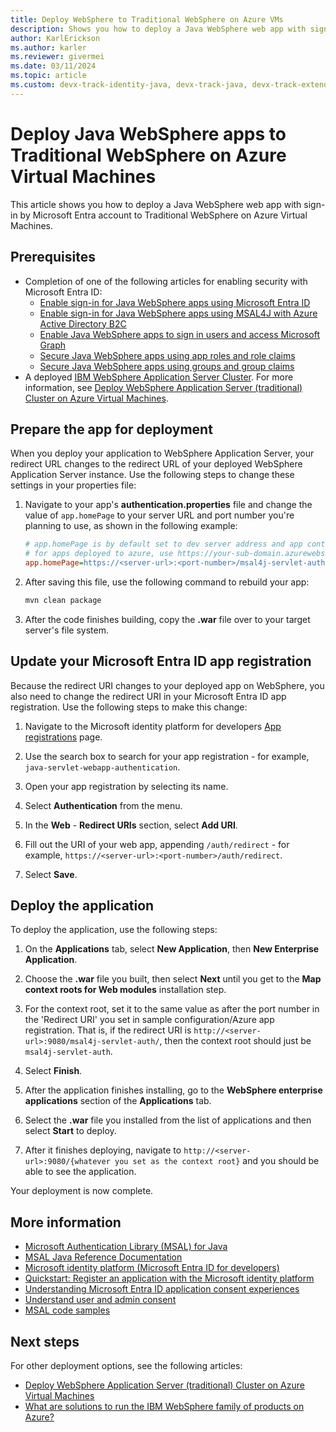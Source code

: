```yaml
---
title: Deploy WebSphere to Traditional WebSphere on Azure VMs
description: Shows you how to deploy a Java WebSphere web app with sign-in by Microsoft Entra account to Traditional WebSphere on Azure Virtual Machines.
author: KarlErickson
ms.author: karler
ms.reviewer: givermei
ms.date: 03/11/2024
ms.topic: article
ms.custom: devx-track-identity-java, devx-track-java, devx-track-extended-java
---
```


# Deploy Java WebSphere apps to Traditional WebSphere on Azure Virtual Machines

This article shows you how to deploy a Java WebSphere web app with sign-in by Microsoft Entra account to Traditional WebSphere on Azure Virtual Machines.

## Prerequisites

- Completion of one of the following articles for enabling security with Microsoft Entra ID:
  - [Enable sign-in for Java WebSphere apps using Microsoft Entra ID](enable-java-websphere-webapp-authentication-entra-id.md)
  - [Enable sign-in for Java WebSphere apps using MSAL4J with Azure Active Directory B2C](enable-java-websphere-webapp-authentication-azure-ad-b2c.md)
  - [Enable Java WebSphere apps to sign in users and access Microsoft Graph](enable-java-websphere-webapp-authorization-entra-id.md)
  - [Secure Java WebSphere apps using app roles and role claims](enable-java-websphere-webapp-authorization-role-entra-id.md)
  - [Secure Java WebSphere apps using groups and group claims](enable-java-websphere-webapp-authorization-group-entra-id.md)
- A deployed [IBM WebSphere Application Server Cluster](https://aka.ms/websphere-on-azure-portal). For more information, see [Deploy WebSphere Application Server (traditional) Cluster on Azure Virtual Machines](../ee/traditional-websphere-application-server-virtual-machines.md).

## Prepare the app for deployment

When you deploy your application to WebSphere Application Server, your redirect URL changes to the redirect URL of your deployed WebSphere Application Server instance. Use the following steps to change these settings in your properties file:

1. Navigate to your app's **authentication.properties** file and change the value of `app.homePage` to your server URL and port number you're planning to use, as shown in the following example:

   ```ini
   # app.homePage is by default set to dev server address and app context path on the server
   # for apps deployed to azure, use https://your-sub-domain.azurewebsites.net
   app.homePage=https://<server-url>:<port-number>/msal4j-servlet-auth/
   ```

1. After saving this file, use the following command to rebuild your app:

   ```bash
   mvn clean package
   ```

1. After the code finishes building, copy the **.war** file over to your target server's file system.

## Update your Microsoft Entra ID app registration

Because the redirect URI changes to your deployed app on WebSphere, you also need to change the redirect URI in your Microsoft Entra ID app registration. Use the following steps to make this change:

1. Navigate to the Microsoft identity platform for developers [App registrations](https://go.microsoft.com/fwlink/?linkid=2083908) page.

1. Use the search box to search for your app registration - for example, `java-servlet-webapp-authentication`.

1. Open your app registration by selecting its name.

1. Select **Authentication** from the menu.

1. In the **Web** - **Redirect URIs** section, select **Add URI**.

1. Fill out the URI of your web app, appending `/auth/redirect` - for example, `https://<server-url>:<port-number>/auth/redirect`.

1. Select **Save**.

## Deploy the application

To deploy the application, use the following steps:

1. On the **Applications** tab, select **New Application**, then **New Enterprise Application**.

1. Choose the **.war** file you built, then select **Next** until you get to the **Map context roots for Web modules** installation step.

1. For the context root, set it to the same value as after the port number in the 'Redirect URI' you set in sample configuration/Azure app registration. That is, if the redirect URI is `http://<server-url>:9080/msal4j-servlet-auth/`, then the context root should just be `msal4j-servlet-auth`.

1. Select **Finish**.

1. After the application finishes installing, go to the **WebSphere enterprise applications** section of the **Applications** tab.

1. Select the **.war** file you installed from the list of applications and then select **Start** to deploy.

1. After it finishes deploying, navigate to `http://<server-url>:9080/{whatever you set as the context root}` and you should be able to see the application.

Your deployment is now complete.

## More information

- [Microsoft Authentication Library (MSAL) for Java](https://github.com/AzureAD/microsoft-authentication-library-for-java)
- [MSAL Java Reference Documentation](https://javadoc.io/doc/com.microsoft.azure/msal4j)
- [Microsoft identity platform (Microsoft Entra ID for developers)](/entra/identity-platform/)
- [Quickstart: Register an application with the Microsoft identity platform](/entra/identity-platform/quickstart-register-app)
- [Understanding Microsoft Entra ID application consent experiences](/entra/identity-platform/application-consent-experience)
- [Understand user and admin consent](/entra/identity-platform/howto-convert-app-to-be-multi-tenant#understand-user-and-admin-consent)
- [MSAL code samples](/entra/identity-platform/sample-v2-code?tabs=framework#java)

## Next steps

For other deployment options, see the following articles:

- [Deploy WebSphere Application Server (traditional) Cluster on Azure Virtual Machines](../ee/traditional-websphere-application-server-virtual-machines.md)
- [What are solutions to run the IBM WebSphere family of products on Azure?](../ee/websphere-family.md)
